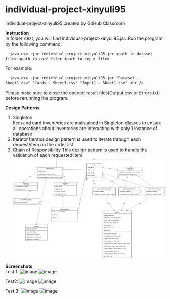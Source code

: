 # individual-project-xinyuli95
individual-project-xinyuli95 created by GitHub Classroom

**Instruction** <br />
In folder /test, you will find individual-project-xinyuli95.jar. Run the program by the following command: <br />
~~~
  java.exe -jar individual-project-xinyuli95.jar <path to dataset file> <path to card file> <path to input file>
~~~
For example: <br />
~~~
  java.exe -jar individual-project-xinyuli95.jar "Dataset - Sheet1.csv" "Cards - Sheet1.csv" "Input1 - Sheet1.csv" <br />
~~~
Please make sure to close the opened result files(Output.csv or Errors.txt) before rerunning the program.
  
**Design Patterns** <br />
1. Singleton <br />
Item and card inventories are maintained in Singleton classes to ensure all operations about inventories are interacting with only 1 instance of database
2. Iterator
Iterator design pattern is used to iterate through each request/item on the order list
4. Chain of Responsibility
This design pattern is used to handle the validation of each requested item 
![Class Diagram](https://github.com/gopinathsjsu/individual-project-xinyuli95/blob/main/class.drawio.png)

**Screenshots** <br />
Test 1:
![image](https://user-images.githubusercontent.com/33916829/144797190-079a0bfe-07dd-4a2a-8404-34cfd584a147.png)
![image](https://user-images.githubusercontent.com/33916829/144797218-239926c3-bff4-4454-b184-87915ba360d1.png)

Test2:
![image](https://user-images.githubusercontent.com/33916829/144797266-46efe242-6636-4def-8158-b63a580af32f.png)
![image](https://user-images.githubusercontent.com/33916829/144797306-29e6f421-7f63-4a83-a67d-3cc2e75507ac.png)

Test 3:
![image](https://user-images.githubusercontent.com/33916829/144797351-e48520e5-f6fd-49af-a1e0-6deeb6df544a.png)
![image](https://user-images.githubusercontent.com/33916829/144797374-84966395-25be-40de-af16-92ebfbcbb4d8.png)



